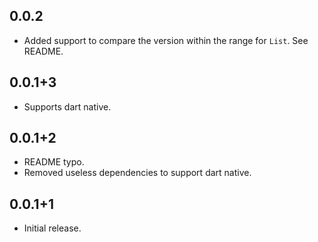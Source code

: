 ## 0.0.2

* Added support to compare the version within the range for `List`. See README.

## 0.0.1+3

* Supports dart native.

## 0.0.1+2

* README typo.
* Removed useless dependencies to support dart native.

## 0.0.1+1

* Initial release.

